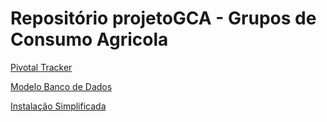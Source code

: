 # Repositório projetoGCA - Grupos de Consumo Agricola

[Pivotal Tracker](https://www.pivotaltracker.com/n/projects/2181754)

[Modelo Banco de Dados](https://drive.google.com/open?id=1AAJ7f_LdaA45T2wGmE7i1PAc0JKhKCW-)

[Instalação Simplificada](https://github.com/flpdias14/projetoGCA/wiki/Instala%C3%A7%C3%A3o-Simplificada)
